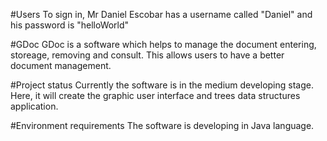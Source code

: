 #Users
To sign in, Mr Daniel Escobar has a username called "Daniel" and his password is "helloWorld"

#GDoc GDoc 
is a software which helps to manage the document entering, storeage, removing and consult. This allows users to have a better document management.

#Project status 
Currently the software is in the medium developing stage. Here, it will create the graphic user interface and trees data structures application.

#Environment requirements 
The software is developing in Java language.